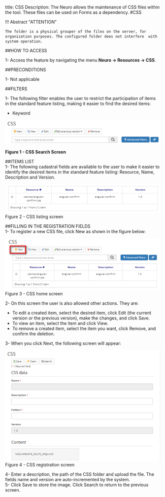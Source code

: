 title: CSS
Description: The Neuro allows the maintenance of CSS files within the tool. These files can be used on Forms as a dependency.
#CSS

!!! Abstract "ATTENTION"

    The folder is a physical grouper of the files on the server, for organization purposes. The configured folder does not interfere  with system operation.

##HOW TO ACCESS  

1-  Access the feature by navigating the menu **Neuro → Resources → CSS**.  

##PRECONDITIONS  

1-  Not applicable

##FILTERS  

1-  The following filter enables the user to restrict the participation of items
    in the standard feature listing, making it easier to find the desired items:  

 - Keyword   

![Screenshot](images/CSS-Filters.png)  

**Figure 1 - CSS Search Screen**  

##ITEMS LIST  
1- The following cadastral fields are available to the user to make it easier to identify the desired items in the standard feature listing: Resource, Name, Description and Version.    

![Screenshot](images/CSS-Item-List.png)   
Figure 2 - CSS listing screen  

##FILLING IN THE REGISTRATION FIELDS  
1- To register a new CSS file, click New as shown in the figure below:  

![Screenshot](images/CSS-Filling.png)  
Figure 3 - CSS home screen  

2- On this screen the user is also allowed other actions. They are:  
 - To edit a created item, select the desired item, click Edit (the current version or the previous version), make the changes, and click Save.  
 - To view an item, select the item and click View.  
 - To remove a created item, select the item you want, click Remove, and confirm the deletion.  

 3- When you click Next, the following screen will appear:  
 
![Screenshot](images/CSS-registration.png)   
Figure 4 - CSS registration screen  

4- Enter a description, the path of the CSS folder and upload the file. The fields name and version are auto-incremented by the system.  
5- Click Save to store the image. Click Search to return to the previous screen.  




